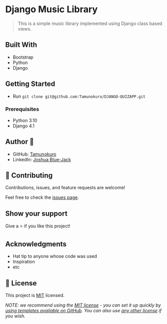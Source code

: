 # Django Music Library
> This is a simple music library implemented using Django class based views.

## Built With
- Bootstrap
- Python 
- Django

## Getting Started
- Run `git clone git@github.com:Tamunokuro/DJANGO-QUIZAPP.git`

### Prerequisites
- Python 3.10
- Django 4.1


## Author 👤
- GitHub: [Tamunokuro](https://github.com/Tamunokuro)
- LinkedIn: [Joshua Blue-Jack](https://linkedin.com/in/joshua-blue-jack)

## 🤝 Contributing

Contributions, issues, and feature requests are welcome!

Feel free to check the [issues page](../../issues/).

## Show your support

Give a ⭐️ if you like this project!

## Acknowledgments

- Hat tip to anyone whose code was used
- Inspiration
- etc

## 📝 License

This project is [MIT](./LICENSE) licensed.

_NOTE: we recommend using the [MIT license](https://choosealicense.com/licenses/mit/) - you can set it up quickly by [using templates available on GitHub](https://docs.github.com/en/communities/setting-up-your-project-for-healthy-contributions/adding-a-license-to-a-repository). You can also use [any other license](https://choosealicense.com/licenses/) if you wish._

